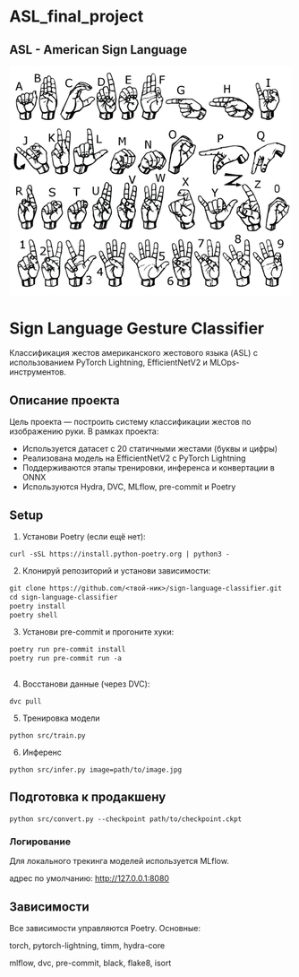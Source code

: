 # ASL_final_project

## ASL - American Sign Language

![alt text](image.png)

# Sign Language Gesture Classifier

Классификация жестов американского жестового языка (ASL) с использованием PyTorch Lightning, EfficientNetV2 и MLOps-инструментов.

## Описание проекта

Цель проекта — построить систему классификации жестов по изображению руки. В рамках проекта:

- Используется датасет с 20 статичными жестами (буквы и цифры)
- Реализована модель на EfficientNetV2 с PyTorch Lightning
- Поддерживаются этапы тренировки, инференса и конвертации в ONNX
- Используются Hydra, DVC, MLflow, pre-commit и Poetry

## Setup

1. Установи Poetry (если ещё нет):

```
curl -sSL https://install.python-poetry.org | python3 -
```

2. Клонируй репозиторий и установи зависимости:

```
git clone https://github.com/<твой-ник>/sign-language-classifier.git
cd sign-language-classifier
poetry install
poetry shell
```

3. Установи pre-commit и прогоните хуки:

```
poetry run pre-commit install
poetry run pre-commit run -a


```

4. Восстанови данные (через DVC):

```
dvc pull
```

5. Тренировка модели

```
python src/train.py
```

6. Инференс

```
python src/infer.py image=path/to/image.jpg
```

## Подготовка к продакшену

```
python src/convert.py --checkpoint path/to/checkpoint.ckpt
```

### Логирование

Для локального трекинга моделей используется MLflow.

адрес по умолчанию: http://127.0.0.1:8080

## Зависимости

Все зависимости управляются Poetry. Основные:

torch, pytorch-lightning, timm, hydra-core

mlflow, dvc, pre-commit, black, flake8, isort
